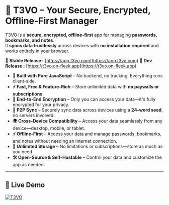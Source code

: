 # 🚀 T3VO – Your Secure, Encrypted, Offline-First Manager

T3VO is a **secure, encrypted, offline-first** app for managing **passwords, bookmarks, and notes**.  
It **syncs data trustlessly** across devices with **no installation required** and works entirely in your browser.

🔗 **Stable Release :** [https://app.t3vo.com](https://app.t3vo.com)
🔗 **Dev Release :** [https://t3vo.on-fleek.app](https://t3vo.on-fleek.app)

- **🚀 Built with Pure JavaScript** – No backend, no tracking. Everything runs client-side.
- **⚡ Fast, Free & Feature-Rich** – Store unlimited data with **no paywalls or subscriptions**.
- **🔐 End-to-End Encryption** – Only you can access your data—it's fully encrypted for your privacy.
- **🔄 P2P Sync** – Securely sync data across devices using a **24-word seed**, no servers involved.
- **🌍 Cross-Device Compatibility** – Access your data seamlessly from any device—desktop, mobile, or tablet.
- **⚡ Offline-First** – Access your data and manage passwords, bookmarks, and notes without needing an internet connection.
- **📂 Unlimited Storage** – No limitations or subscriptions—store as much as you need.
- **🛠️ Open-Source & Self-Hostable** – Control your data and customize the app as needed.

---

## 🎯 Live Demo

[![T3VO](https://github.com/user-attachments/assets/6eabf7d9-f2c0-4199-8086-20fd4ad3735d)](https://app.t3vo.com)

